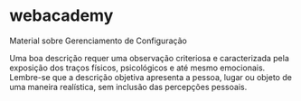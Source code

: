 # webacademy
Material sobre Gerenciamento de Configuração

Uma boa descrição requer uma observação criteriosa e caracterizada pela exposição dos traços físicos, psicológicos e até mesmo emocionais. Lembre-se que a descrição objetiva apresenta a pessoa, lugar ou objeto de uma maneira realística, sem inclusão das percepções pessoais.